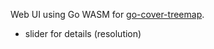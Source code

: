 Web UI using Go WASM for [go-cover-treemap](https://github.com/nikolaydubina/go-cover-treemap).

- slider for details (resolution)